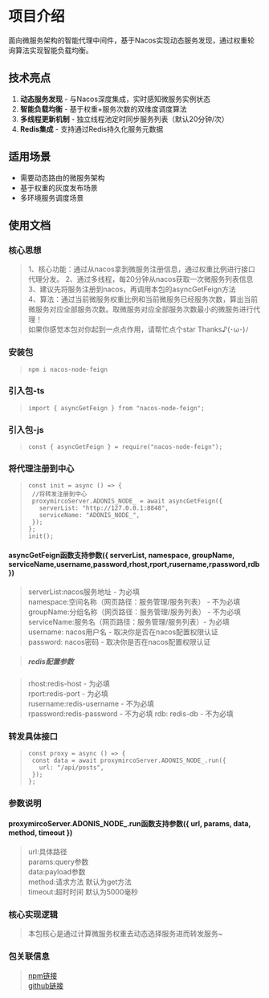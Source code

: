 # 项目介绍

面向微服务架构的智能代理中间件，基于Nacos实现动态服务发现，通过权重轮询算法实现智能负载均衡。

## 技术亮点

1. **动态服务发现** - 与Nacos深度集成，实时感知微服务实例状态
2. **智能负载均衡** - 基于权重+服务次数的双维度调度算法
3. **多线程更新机制** - 独立线程池定时同步服务列表（默认20分钟/次）
4. **Redis集成** - 支持通过Redis持久化服务元数据

## 适用场景

- 需要动态路由的微服务架构
- 基于权重的灰度发布场景
- 多环境服务调度场景

## 使用文档

### 核心思想
>1、核心功能：通过从nacos拿到微服务注册信息，通过权重比例进行接口代理分发。 
>2、通过多线程，每20分钟从nacos获取一次微服务列表信息  
>3、建议先将服务注册到nacos，再调用本包的asyncGetFeign方法  
>4、算法：通过当前微服务权重比例和当前微服务已经服务次数，算出当前微服务对应全部服务次数。取微服务对应全部服务次数最小的微服务进行代理！  
>如果你感觉本包对你起到一点点作用，请帮忙点个star Thanks♪(･ω･)ﾉ  


### 安装包
>```
>npm i nacos-node-feign
>```

### 引入包-ts
>```
>import { asyncGetFeign } from "nacos-node-feign";
>```

### 引入包-js
>```
>const { asyncGetFeign } = require("nacos-node-feign");
>```

### 将代理注册到中心
>```
>const init = async () => {
>  //将转发注册到中心
>  proxymircoServer.ADONIS_NODE_ = await asyncGetFeign({
>    serverList: "http://127.0.0.1:8848",
>    serviceName: "ADONIS_NODE_",
>  });
>};
>init();
>```

#### asyncGetFeign函数支持参数({ serverList, namespace, groupName, serviceName,username,password,rhost,rport,rusername,rpassword,rdb})
>serverList:nacos服务地址 - 为必填  
>namespace:空间名称（网页路径：服务管理/服务列表） - 不为必填  
>groupName:分组名称（网页路径：服务管理/服务列表） - 不为必填  
>serviceName:服务名（网页路径：服务管理/服务列表）- 为必填  
>username: nacos用户名 - 取决你是否在nacos配置权限认证  
>password: nacos密码 - 取决你是否在nacos配置权限认证  

> ##### redis配置参数

>rhost:redis-host - 为必填  
>rport:redis-port - 为必填  
>rusername:redis-username - 不为必填  
>rpassword:redis-password - 不为必填 
>rdb: redis-db - 不为必填 


### 转发具体接口
>```
>const proxy = async () => {
>  const data = await proxymircoServer.ADONIS_NODE_.run({
>    url: "/api/posts",
>  });
>};
>```

### 参数说明
#### proxymircoServer.ADONIS_NODE_.run函数支持参数({ url, params, data, method, timeout })  
>url:具体路径  
>params:query参数  
>data:payload参数  
>method:请求方法 默认为get方法  
>timeout:超时时间 默认为5000毫秒  

### 核心实现逻辑
>本包核心是通过计算微服务权重去动态选择服务进而转发服务~  

### 包关联信息
>[npm链接](https://www.npmjs.com/package/nacos-node-feign)  
>[github链接](https://github.com/HanWuJiJack/nacos-node-feign)




